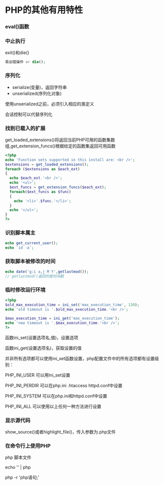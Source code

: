 # PHP的其他有用特性

### eval()函数

### 中止执行

exit()和die()

`````php
易出错操作 or die();
`````

### 序列化

* serialize(变量)，返回字符串
* unserialized(序列化对象)

使用unserialized之前，必须引入相应的类定义

会话控制可以代替序列化

### 找到已载入的扩展

get_loaded_extensions()将返回当前PHP可用的函数集数组,get_extension_funcs()根据给定的函数集返回可用函数

``````php
<?php
echo 'Function sets supported in this install are: <br />';
$extensions = get_loaded_extensions();
foreach ($extensions as $each_ext)
{
  echo $each_ext.'<br />';
  echo '<ul>';
  $ext_funcs = get_extension_funcs($each_ext);
  foreach($ext_funcs as $func)
  {
    echo '<li>'.$func.'</li>';
  }
  echo '</ul>';
}
?>
``````

### 识别脚本属主

`````php
echo get_current_user();
echo `id -a`;
`````

### 获取脚本被修改的时间

`````php
echo date('g:i a,j M Y',getlastmod());
// getlastmod()返回的是时间戳
`````

### 临时修改运行环境

``````php
<?php
$old_max_execution_time = ini_set('max_execution_time', 120);
echo 'old timeout is '.$old_max_execution_time.'<br />';

$max_execution_time = ini_get('max_execution_time');
echo 'new timeout is '.$max_execution_time.'<br />';
?>
``````

函数ini_set(设置选项名,值)，设置选项

函数ini_get(设置选项名)，获取设置的值



并非所有选项都可以使用ini_set函数设置，php配置文件中的所有选项都有设置级别：

PHP_INI_USER 可以用Ini_set设置

PHP_INI_PERDIR  可以在php.ini  .htaccess  httpd.conf中设置

PHP_INI_SYSTEM  可以在php.ini和httpd.conf中设置

PHP_INI_ALL  可以使用以上任何一种方法进行设置

### 显示源代码

show_source()或者highlight_file()，传入参数为.php文件

### 在命令行上使用PHP

php 脚本文件

echo '<?php php语句; ?>' | php

php -r 'php语句;'